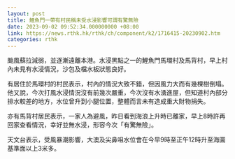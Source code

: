 ```yaml
---
layout: post
title: 鯉魚門一帶有村民稱未受水浸影響可謂有驚無險
date: 2023-09-02 09:52:34.000000000 +08:00
link: https://news.rthk.hk/rthk/ch/component/k2/1716415-20230902.htm
categories: rthk
---
```


颱風蘇拉減弱，並逐漸遠離本港。水浸黑點之一的鯉魚門馬環村及馬背村，早上村內未見有水浸情況，沙包及檔水板狀態良好。

有居住於馬環村的村民表示，村內的情況大致不錯，但因風力大而有幾棵樹倒塌。他又說，今次打風水浸情況沒有前幾次嚴重，今次沒有水湧進屋，但知道村內部分排水較差的地方，水位曾升到小腿位置，整體而言未有造成重大財物捐失。

亦有馬背村居民表示，一家人為避風，昨日看到海浪上升時已離家，早上8時許再回家查看情況，幸好並無水浸，形容今次「有驚無險」。

天文台表示，受風暴潮影響，大澳及尖鼻咀水位會在今早9時至正午12時升至海圖基準面以上3米多。
